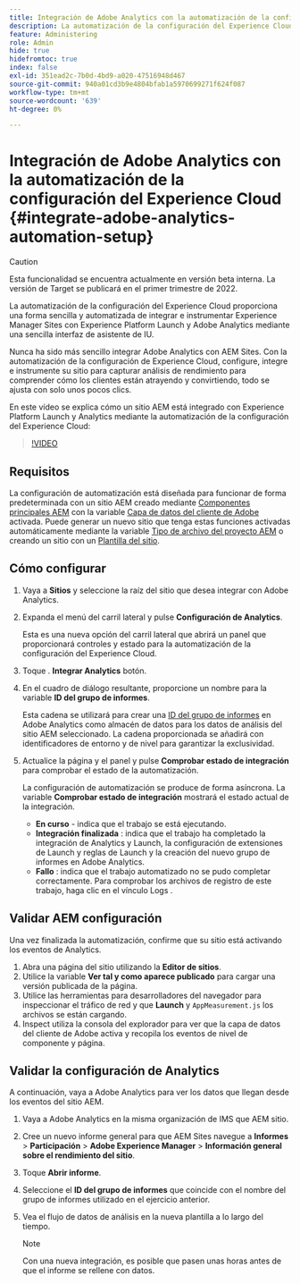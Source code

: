 ```yaml
---
title: Integración de Adobe Analytics con la automatización de la configuración del Experience Cloud
description: La automatización de la configuración del Experience Cloud proporciona una forma sencilla y automatizada de integrar e instrumentar Experience Manager Sites con Experience Platform Launch y Adobe Analytics mediante una sencilla interfaz de asistente de IU. Aprenda a utilizar la configuración automatizada con su propio sitio.
feature: Administering
role: Admin
hide: true
hidefromtoc: true
index: false
exl-id: 351ead2c-7b0d-4bd9-a020-47516948d467
source-git-commit: 940a01cd3b9e4804bfab1a5970699271f624f087
workflow-type: tm+mt
source-wordcount: '639'
ht-degree: 0%

---
```


# Integración de Adobe Analytics con la automatización de la configuración del Experience Cloud {#integrate-adobe-analytics-automation-setup}

>[!CAUTION]
>
> Esta funcionalidad se encuentra actualmente en versión beta interna. La versión de Target se publicará en el primer trimestre de 2022.

La automatización de la configuración del Experience Cloud proporciona una forma sencilla y automatizada de integrar e instrumentar Experience Manager Sites con Experience Platform Launch y Adobe Analytics mediante una sencilla interfaz de asistente de IU.

Nunca ha sido más sencillo integrar Adobe Analytics con AEM Sites. Con la automatización de la configuración de Experience Cloud, configure, integre e instrumente su sitio para capturar análisis de rendimiento para comprender cómo los clientes están atrayendo y convirtiendo, todo se ajusta con solo unos pocos clics.

En este vídeo se explica cómo un sitio AEM está integrado con Experience Platform Launch y Analytics mediante la automatización de la configuración del Experience Cloud:

>[!VIDEO](https://video.tv.adobe.com/v/339605/?quality=12)

## Requisitos

La configuración de automatización está diseñada para funcionar de forma predeterminada con un sitio AEM creado mediante [Componentes principales AEM](https://experienceleague.adobe.com/docs/experience-manager-core-components/using/introduction.html?lang=es) con la variable [Capa de datos del cliente de Adobe](https://experienceleague.adobe.com/docs/experience-manager-core-components/using/developing/data-layer/overview.html) activada. Puede generar un nuevo sitio que tenga estas funciones activadas automáticamente mediante la variable [Tipo de archivo del proyecto AEM](https://experienceleague.adobe.com/docs/experience-manager-core-components/using/developing/archetype/overview.html) o creando un sitio con un [Plantilla del sitio](/help/journey-sites/quick-site/create-site.md).

## Cómo configurar

1. Vaya a **Sitios** y seleccione la raíz del sitio que desea integrar con Adobe Analytics.
1. Expanda el menú del carril lateral y pulse **Configuración de Analytics**.

   Esta es una nueva opción del carril lateral que abrirá un panel que proporcionará controles y estado para la automatización de la configuración del Experience Cloud.
1. Toque . **Integrar Analytics** botón.
1. En el cuadro de diálogo resultante, proporcione un nombre para la variable **ID del grupo de informes**.

   Esta cadena se utilizará para crear una [ID del grupo de informes](https://experienceleague.adobe.com/docs/analytics/admin/manage-report-suites/new-report-suite/t-create-a-report-suite.html?lang=en) en Adobe Analytics como almacén de datos para los datos de análisis del sitio AEM seleccionado. La cadena proporcionada se añadirá con identificadores de entorno y de nivel para garantizar la exclusividad.

1. Actualice la página y el panel y pulse **Comprobar estado de integración** para comprobar el estado de la automatización.

   La configuración de automatización se produce de forma asíncrona. La variable **Comprobar estado de integración** mostrará el estado actual de la integración.

   * **En curso** - indica que el trabajo se está ejecutando.
   * **Integración finalizada** : indica que el trabajo ha completado la integración de Analytics y Launch, la configuración de extensiones de Launch y reglas de Launch y la creación del nuevo grupo de informes en Adobe Analytics.
   * **Fallo** : indica que el trabajo automatizado no se pudo completar correctamente. Para comprobar los archivos de registro de este trabajo, haga clic en el vínculo Logs .

## Validar AEM configuración

Una vez finalizada la automatización, confirme que su sitio está activando los eventos de Analytics.

1. Abra una página del sitio utilizando la **Editor de sitios**.
1. Utilice la variable **Ver tal y como aparece publicado** para cargar una versión publicada de la página.
1. Utilice las herramientas para desarrolladores del navegador para inspeccionar el tráfico de red y que **Launch** y `AppMeasurement.js` los archivos se están cargando.
1. Inspect utiliza la consola del explorador para ver que la capa de datos del cliente de Adobe activa y recopila los eventos de nivel de componente y página.

## Validar la configuración de Analytics

A continuación, vaya a Adobe Analytics para ver los datos que llegan desde los eventos del sitio AEM.

1. Vaya a Adobe Analytics en la misma organización de IMS que AEM sitio.
1. Cree un nuevo informe general para que AEM Sites navegue a **Informes** > **Participación** > **Adobe Experience Manager** > **Información general sobre el rendimiento del sitio**.
1. Toque **Abrir informe**.
1. Seleccione el **ID del grupo de informes** que coincide con el nombre del grupo de informes utilizado en el ejercicio anterior.
1. Vea el flujo de datos de análisis en la nueva plantilla a lo largo del tiempo.

   >[!NOTE]
   >
   > Con una nueva integración, es posible que pasen unas horas antes de que el informe se rellene con datos.
